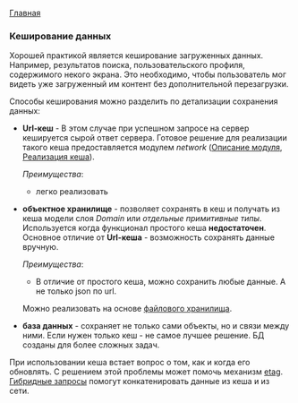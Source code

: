 [Главная](../main.md)

### Кеширование данных

Хорошей практикой является кеширование загруженных данных. Например,
результатов поиска, пользовательского профиля, содержимого некого экрана.
Это необходимо, чтобы пользователь мог видеть уже загруженный им контент
без дополнительной перезагрузки.

Способы кеширования можно разделить по детализации сохранения данных:

- **Url-кеш** - В этом случае при успешном запросе на
сервер кешируется сырой ответ сервера. Готовое решение для реализации такого
кеша предоставляется модулем *network*
([Описание модуля][network], [Реализация кеша][simple_cache]).

    *Преимущества*:
     - легко реализовать

- **объектное хранилище** - позволяет
сохранять в кеш и получать из кеша модели слоя *Domain* или
*отдельные примитивные типы*. Используется когда функционал простого кеша
**недостаточен**. Основное отличие от **Url-кеша**  - возможность
сохранять данные вручную.

   *Преимущества*:
   - В отличие от простого кеша, можно сохранить любые данные. А не только
   json по url.

   Можно реализовать на основе [файлового хранилища][file_cache].

- **база данных** - сохраняет не только сами объекты, но и связи между ними.
Если нужен только кеш - не самое лучшее решение. БД созданы для более сложных задач.

При использовании кеша встает вопрос о том, как и когда его обновлять.
С решением этой проблемы может помочь механизм [etag][etag].
[Гибридные запросы][hybrid] помогут конкатенировать данные из кеша и из сети.

[etag]: ../../deprecated/network/lib-network/docs/etag.md
[hybrid]: ../../deprecated/network/lib-network/docs/hybrid.md
[simple_cache]: ../../deprecated/network/lib-network/docs/url_cache.md
[file_cache]: ../../filestorage/README.md
[network]: ../../deprecated/network/lib-network/docs/usage.md
